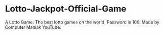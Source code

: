 # Lotto-Jackpot-Official-Game
A Lotto Game. The best lotto games on the world.
Password is 100.
Made by Computer Maniak YouTube.
